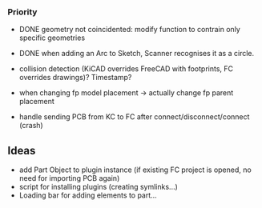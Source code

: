 ### Priority
- DONE geometry not coincidented: modify function to contrain only specific geometries 
- DONE when adding an Arc to Sketch, Scanner recognises it as a circle. 

- collision detection (KiCAD overrides FreeCAD with footprints, FC overrides drawings)?  Timestamp?
- when changing fp model placement -> actually change fp parent placement
- handle sending PCB from KC to FC after connect/disconnect/connect (crash)


## Ideas
- add Part Object to plugin instance (if existing FC project is opened, no need for importing PCB again)
- script for installing plugins (creating symlinks...)
- Loading bar for adding elements to part...
